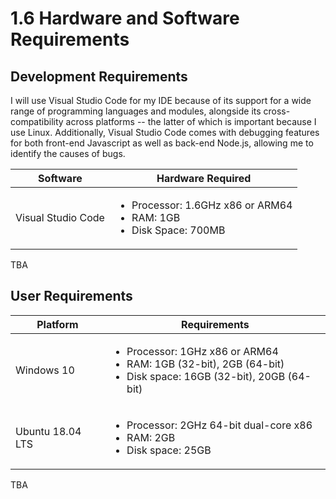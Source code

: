 # 1.6 Hardware and Software Requirements

## Development Requirements

I will use Visual Studio Code for my IDE because of its support for a wide range of programming languages and modules, alongside its cross-compatibility across platforms -- the latter of which is important because I use Linux. Additionally, Visual Studio Code comes with debugging features for both front-end Javascript as well as back-end Node.js, allowing me to identify the causes of bugs.

| Software           | Hardware Required                                                                           |
| ------------------ | ------------------------------------------------------------------------------------------- |
| Visual Studio Code | <ul><li>Processor: 1.6GHz x86 or ARM64</li><li>RAM: 1GB</li><li>Disk Space: 700MB</li></ul> |

TBA

## User Requirements

| Platform         | Requirements                                                                                                                            |
| ---------------- | --------------------------------------------------------------------------------------------------------------------------------------- |
| Windows 10       | <ul><li>Processor: 1GHz x86 or ARM64</li><li>RAM: 1GB (32-bit), 2GB (64-bit)</li><li>Disk space: 16GB (32-bit), 20GB (64-bit)</li></ul> |
| Ubuntu 18.04 LTS | <ul><li>Processor: 2GHz 64-bit dual-core x86</li><li>RAM: 2GB</li><li>Disk space: 25GB</li></ul>                                        |

TBA

